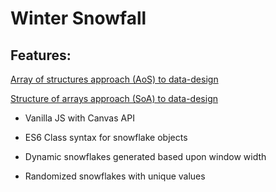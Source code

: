 # Winter Snowfall

## Features:

[Array of structures approach (AoS) to data-design](https://apcurran.github.io/winter-snow/data-array-of-structures-example)

[Structure of arrays approach (SoA) to data-design](https://apcurran.github.io/winter-snow/data-structure-of-arrays-example)

* Vanilla JS with Canvas API

* ES6 Class syntax for snowflake objects

* Dynamic snowflakes generated based upon window width

* Randomized snowflakes with unique values
